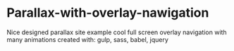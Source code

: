 # Parallax-with-overlay-nawigation

Nice designed parallax site example
cool full screen overlay navigation with many animations
created with:
gulp, sass, babel, jquery
